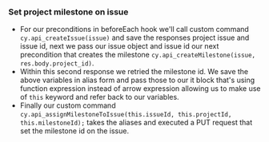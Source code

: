 ### Set project milestone on issue
- For our preconditions in beforeEach hook we'll call custom command `cy.api_createIssue(issue)` and save the responses project issue and issue id, next we pass our issue object and issue id our next precondition that creates the milestone `cy.api_createMilestone(issue, res.body.project_id)`.  
- Within this second response we retried the milestone id.  We save the above variables in alias form and pass those to our it block that's using function expression instead of arrow expression allowing us to make use of `this` keyword and refer back to our variables.
- Finally our custom command `cy.api_assignMilestoneToIssue(this.issueId, this.projectId, this.milestoneId);` takes the aliases and executed a PUT request that set the milestone id on the issue.
